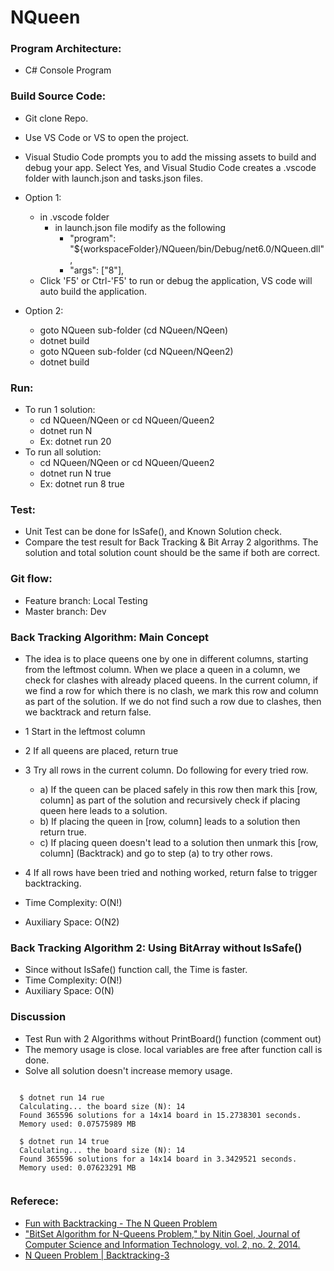 # NQueen
### Program Architecture:
  * C# Console Program
### Build Source Code:
  * Git clone Repo.
  * Use VS Code or VS to open the project.
  * Visual Studio Code prompts you to add the missing assets to build and debug your app. Select Yes, and Visual Studio Code creates a .vscode folder with launch.json and tasks.json files.
  * Option 1:
    * in .vscode folder
      * in launch.json file modify as the following 
        * "program": "${workspaceFolder}/NQueen/bin/Debug/net6.0/NQueen.dll",
        * "args": ["8"],
    * Click 'F5' or Ctrl-'F5' to run or debug the application, VS code will auto build the application.

  * Option 2:
    * goto NQueen sub-folder (cd NQueen/NQeen)
    * dotnet build  
    * goto NQueen sub-folder (cd NQueen/NQeen2)
    * dotnet build  
### Run:
  * To run 1 solution:
    * cd NQueen/NQeen or cd NQueen/Queen2
    * dotnet run N
    * Ex: dotnet run 20
  * To run all solution:
    * cd NQueen/NQeen or cd NQueen/Queen2
    * dotnet run N true
    * Ex: dotnet run 8 true
### Test:
  * Unit Test can be done for IsSafe(), and Known Solution check.
  * Compare the test result for Back Tracking & Bit Array 2 algorithms.
    The solution and total solution count should be the same if both are correct. 
### Git flow:
  * Feature branch: Local Testing
  * Master branch: Dev 
### Back Tracking Algorithm: Main Concept
  * The idea is to place queens one by one in different columns, starting from the leftmost column. When we place a queen in a column, we check for clashes with already placed queens. In the current column, if we find a row for which there is no clash, we mark this row and column as part of the solution. If we do not find such a row due to clashes, then we backtrack and return false.

  * 1 Start in the leftmost column
  * 2 If all queens are placed,
          return true
  * 3 Try all rows in the current column. 
       Do following for every tried row.
    * a) If the queen can be placed safely in this row 
       then mark this [row, column] as part of the 
       solution and recursively check if placing
       queen here leads to a solution.
    *  b) If placing the queen in [row, column] leads to
       a solution then return true.
    *  c) If placing queen doesn't lead to a solution then
       unmark this [row, column] (Backtrack) and go to 
       step (a) to try other rows.
  * 4  If all rows have been tried and nothing worked, 
        return false to trigger backtracking.

  * Time Complexity: O(N!)
  * Auxiliary Space: O(N2)

### Back Tracking Algorithm 2: Using BitArray without IsSafe()
  * Since without IsSafe() function call, the Time is faster.
  * Time Complexity: O(N!)
  * Auxiliary Space: O(N)

### Discussion
  * Test Run with 2 Algorithms without PrintBoard() function (comment out)
  * The memory usage is close. local variables are free after function call is done.
  * Solve all solution doesn't increase memory usage.  
  <pre><code>
  $ dotnet run 14 rue
  Calculating... the board size (N): 14
  Found 365596 solutions for a 14x14 board in 15.2738301 seconds.
  Memory used: 0.07575989 MB

  $ dotnet run 14 true
  Calculating... the board size (N): 14
  Found 365596 solutions for a 14x14 board in 3.3429521 seconds.
  Memory used: 0.07623291 MB
  </code></pre>
### Referece:
  - [Fun with Backtracking - The N Queen Problem](https://www.c-sharpcorner.com/article/fun-with-backtracking-the-n-queen-problem/) 
  - ["BitSet Algorithm for N-Queens Problem," by Nitin Goel, Journal of Computer Science and Information Technology, vol. 2, no. 2, 2014.](https://www.researchgate.net/publication/288797526_BitSet_Algorithm_for_N-Queens_Problem)
  - [N Queen Problem | Backtracking-3](https://www.geeksforgeeks.org/n-queen-problem-backtracking-3/)
